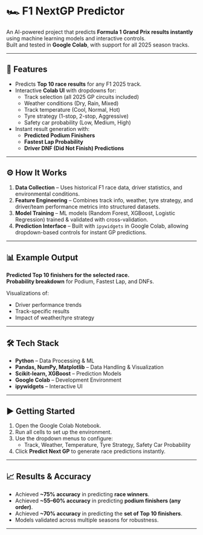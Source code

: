 # 🏎️ F1 NextGP Predictor

An AI-powered project that predicts **Formula 1 Grand Prix results instantly** using machine learning models and interactive controls.  
Built and tested in **Google Colab**, with support for all 2025 season tracks.

---

## 🚀 Features
- Predicts **Top 10 race results** for any F1 2025 track.
- Interactive **Colab UI** with dropdowns for:
  - Track selection (all 2025 GP circuits included)
  - Weather conditions (Dry, Rain, Mixed)
  - Track temperature (Cool, Normal, Hot)
  - Tyre strategy (1-stop, 2-stop, Aggressive)
  - Safety car probability (Low, Medium, High)
- Instant result generation with:
  - **Predicted Podium Finishers**
  - **Fastest Lap Probability**
  - **Driver DNF (Did Not Finish) Predictions**

---

## ⚙️ How It Works
1. **Data Collection** – Uses historical F1 race data, driver statistics, and environmental conditions.  
2. **Feature Engineering** – Combines track info, weather, tyre strategy, and driver/team performance metrics into structured datasets.  
3. **Model Training** – ML models (Random Forest, XGBoost, Logistic Regression) trained & validated with cross-validation.  
4. **Prediction Interface** – Built with `ipywidgets` in Google Colab, allowing dropdown-based controls for instant GP predictions.  

---

## 📊 Example Output
**Predicted Top 10 finishers for the selected race.**  
**Probability breakdown** for Podium, Fastest Lap, and DNFs.  

Visualizations of:
- Driver performance trends  
- Track-specific results  
- Impact of weather/tyre strategy  

---

## 🛠️ Tech Stack
- **Python** – Data Processing & ML  
- **Pandas, NumPy, Matplotlib** – Data Handling & Visualization  
- **Scikit-learn, XGBoost** – Prediction Models  
- **Google Colab** – Development Environment  
- **ipywidgets** – Interactive UI  

---

## ▶️ Getting Started
1. Open the Google Colab Notebook.  
2. Run all cells to set up the environment.  
3. Use the dropdown menus to configure:
   - Track, Weather, Temperature, Tyre Strategy, Safety Car Probability  
4. Click **Predict Next GP** to generate race predictions instantly.  

---

## 📈 Results & Accuracy
- Achieved **~75% accuracy** in predicting **race winners**.  
- Achieved **~55–60% accuracy** in predicting **podium finishers (any order)**.  
- Achieved **~70% accuracy** in predicting the **set of Top 10 finishers**.  
- Models validated across multiple seasons for robustness.  

---
